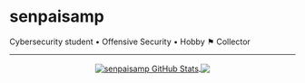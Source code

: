 # senpaisamp

Cybersecurity student • Offensive Security • Hobby ⚑ Collector

---

<p align="center">

<a href="https://github.com/senpaisamp/senpaisamp">
  <img align="center" src="https://github-readme-stats.vercel.app/api?username=senpaisamp&show_icons=true&theme=merko&include_all_commits=true&hide=contribs&count_private=true&line_height=32" alt="senpaisamp GitHub Stats" />
</a>

<a href="https://github.com/senpaisamp/senpaisamp">
  <img align="center" src="https://github-readme-stats.vercel.app/api/top-langs/?username=senpaisamp&show_icons=true&theme=merko&langs_count=3&layout=default&hide_border=false" />
</a>
</p>
